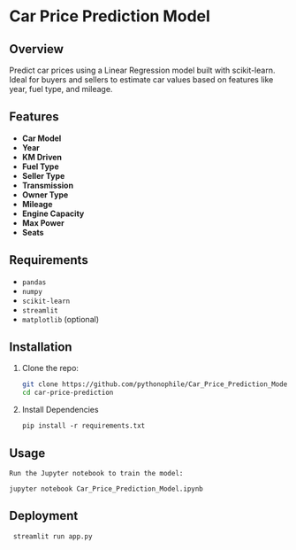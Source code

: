 # Car Price Prediction Model

## Overview
Predict car prices using a Linear Regression model built with scikit-learn. Ideal for buyers and sellers to estimate car values based on features like year, fuel type, and mileage.

## Features
- **Car Model**
- **Year**
- **KM Driven**
- **Fuel Type**
- **Seller Type**
- **Transmission**
- **Owner Type**
- **Mileage**
- **Engine Capacity**
- **Max Power**
- **Seats**

## Requirements
- `pandas`
- `numpy`
- `scikit-learn`
- `streamlit`
- `matplotlib` (optional)

## Installation
1. Clone the repo:
   ```bash
   git clone https://github.com/pythonophile/Car_Price_Prediction_Model.git
   cd car-price-prediction
    ```
2. Install Dependencies
   ```
   pip install -r requirements.txt
   ```
## Usage
    Run the Jupyter notebook to train the model:
   ```
   jupyter notebook Car_Price_Prediction_Model.ipynb
   ```

## Deployment
   ```
    streamlit run app.py
   ```
